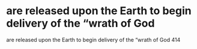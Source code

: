 # are released upon the Earth to begin delivery of the “wrath of God

are released upon the Earth to begin delivery of the “wrath of God
414